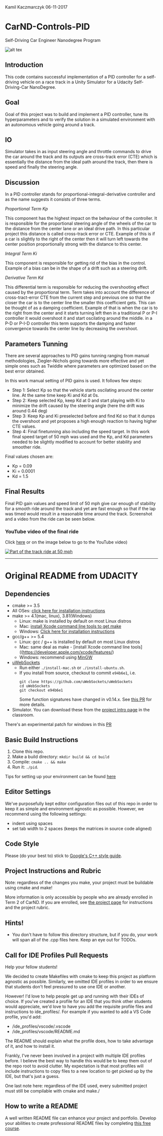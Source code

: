 Kamil Kaczmarczyk
06-11-2017

# CarND-Controls-PID
Self-Driving Car Engineer Nanodegree Program

![alt tex](https://github.com/Kamil-K/CarND-PID-Control-Project/blob/master/pics/run60mph.JPG "Successful Run")

## Introduction
This code contains successful implementation of a PID controller for a self-driving vehicle on a race track in a Unity Simulator for a Udacity Self-Driving-Car NanoDegree.

## Goal
Goal of this project was to build and implement a PID controller, tune its hyperparameters and to verify the solution in a simulated environment with an autonomous vehicle going around a track.

## IO

Simulator takes in as input steering angle and throttle commands to drive the car around the track and its outputs are cross-track error (CTE) which is essentially the distance from the ideal path around the track, then there is speed and finally the steering angle.

## Discussion

In a PID controller stands for proportional-integral-derivative controller and as the name suggests it consists of three terms. 

<i>Proportional Term Kp</i><p>
This component has the highest impact on the behaviour of the controller. It is responsible for the proportional steering angle of the wheels of the car to the distance from the center lane or an ideal drive path. In this particular project this distance is called cross-track error or CTE. Example of this is if a car is slightly to the right of the center then it will turn left towards the center position proportionally strong with the distance to this center.

<i>Integral Term Ki</i><p>
This component is responsible for getting rid of the bias in the control. Example of a bias can be in the shape of a drift such as a steering drift.

<i>Derivative Term Kd</i><p>
This differential term is responsible for reducing the overshooting effect caused by the proportional term. Term takes into account the difference of cross-tract-error CTE from the current step and previous one so that the closer the car is to the center line the smaller this coefficient gets. This can be thought of as a damping coefficient. Example of that is when the car is to the right from the center and it starts turning left then in a traditional P or P-I controller it would overshoot it and start oscilating around the middle. in a P-D or P-I-D controller this term supports the damping and faster convergence towards the center line by decreasing the overshoot.

## Parameters Tunning

There are several approaches to PID gains tunning ranging from manual methodologies, Ziegler–Nichols going towards more effective and yet simple ones such as Twiddle where parameters are optimized based on the best error obtained.

In this work manual setting of PID gains is used. It follows few steps:

- Step 1: Select Kp so that the vehicle starts oscilating around the center line. At the same time keep Ki and Kd at 0s.
- Step 2: Keep selected Kp, keep Kd at 0 and start playing with Ki to minimize the drift caused by the steering angle (here the drift was around 0.44 deg)
- Step 3: Keep Kp and Ki preselected before and find Kd so that it dumps the overshoot and yet proposes a high enough reaction to having higher CTE values.
- Step 4: Final finetunning also including the speed target. In this work final speed target of 50 mph was used and the Kp, and Kd parameters needed to be slightly modified to account for better stability and smoother ride.

Final values chosen are:
- Kp = 0.09
- Ki = 0.0001
- Kd = 1.5

## Final Results

Final PID gain values and speed limit of 50 mph give car enough of stability for a smooth ride around the track and yet are fast enough so that if the lap was timed would result in a reasonable time around the track. Screenshot and a video from the ride can be seen below.

### YouTube video of the final ride
Click [here](https://www.youtube.com/watch?v=b4SwUM74Jz8) or on the image below to go to the YouTube video)<p>
[![Part of the track ride at 50 mph](https://img.youtube.com/vi/b4SwUM74Jz8/0.jpg)](https://www.youtube.com/watch?v=b4SwUM74Jz8)

---

# Original README from UDACITY

## Dependencies

* cmake >= 3.5
 * All OSes: [click here for installation instructions](https://cmake.org/install/)
* make >= 4.1(mac, linux), 3.81(Windows)
  * Linux: make is installed by default on most Linux distros
  * Mac: [install Xcode command line tools to get make](https://developer.apple.com/xcode/features/)
  * Windows: [Click here for installation instructions](http://gnuwin32.sourceforge.net/packages/make.htm)
* gcc/g++ >= 5.4
  * Linux: gcc / g++ is installed by default on most Linux distros
  * Mac: same deal as make - [install Xcode command line tools]((https://developer.apple.com/xcode/features/)
  * Windows: recommend using [MinGW](http://www.mingw.org/)
* [uWebSockets](https://github.com/uWebSockets/uWebSockets)
  * Run either `./install-mac.sh` or `./install-ubuntu.sh`.
  * If you install from source, checkout to commit `e94b6e1`, i.e.
    ```
    git clone https://github.com/uWebSockets/uWebSockets 
    cd uWebSockets
    git checkout e94b6e1
    ```
    Some function signatures have changed in v0.14.x. See [this PR](https://github.com/udacity/CarND-MPC-Project/pull/3) for more details.
* Simulator. You can download these from the [project intro page](https://github.com/udacity/self-driving-car-sim/releases) in the classroom.

There's an experimental patch for windows in this [PR](https://github.com/udacity/CarND-PID-Control-Project/pull/3)

## Basic Build Instructions

1. Clone this repo.
2. Make a build directory: `mkdir build && cd build`
3. Compile: `cmake .. && make`
4. Run it: `./pid`. 

Tips for setting up your environment can be found [here](https://classroom.udacity.com/nanodegrees/nd013/parts/40f38239-66b6-46ec-ae68-03afd8a601c8/modules/0949fca6-b379-42af-a919-ee50aa304e6a/lessons/f758c44c-5e40-4e01-93b5-1a82aa4e044f/concepts/23d376c7-0195-4276-bdf0-e02f1f3c665d)

## Editor Settings

We've purposefully kept editor configuration files out of this repo in order to
keep it as simple and environment agnostic as possible. However, we recommend
using the following settings:

* indent using spaces
* set tab width to 2 spaces (keeps the matrices in source code aligned)

## Code Style

Please (do your best to) stick to [Google's C++ style guide](https://google.github.io/styleguide/cppguide.html).

## Project Instructions and Rubric

Note: regardless of the changes you make, your project must be buildable using
cmake and make!

More information is only accessible by people who are already enrolled in Term 2
of CarND. If you are enrolled, see [the project page](https://classroom.udacity.com/nanodegrees/nd013/parts/40f38239-66b6-46ec-ae68-03afd8a601c8/modules/f1820894-8322-4bb3-81aa-b26b3c6dcbaf/lessons/e8235395-22dd-4b87-88e0-d108c5e5bbf4/concepts/6a4d8d42-6a04-4aa6-b284-1697c0fd6562)
for instructions and the project rubric.

## Hints!

* You don't have to follow this directory structure, but if you do, your work
  will span all of the .cpp files here. Keep an eye out for TODOs.

## Call for IDE Profiles Pull Requests

Help your fellow students!

We decided to create Makefiles with cmake to keep this project as platform
agnostic as possible. Similarly, we omitted IDE profiles in order to we ensure
that students don't feel pressured to use one IDE or another.

However! I'd love to help people get up and running with their IDEs of choice.
If you've created a profile for an IDE that you think other students would
appreciate, we'd love to have you add the requisite profile files and
instructions to ide_profiles/. For example if you wanted to add a VS Code
profile, you'd add:

* /ide_profiles/vscode/.vscode
* /ide_profiles/vscode/README.md

The README should explain what the profile does, how to take advantage of it,
and how to install it.

Frankly, I've never been involved in a project with multiple IDE profiles
before. I believe the best way to handle this would be to keep them out of the
repo root to avoid clutter. My expectation is that most profiles will include
instructions to copy files to a new location to get picked up by the IDE, but
that's just a guess.

One last note here: regardless of the IDE used, every submitted project must
still be compilable with cmake and make./

## How to write a README
A well written README file can enhance your project and portfolio.  Develop your abilities to create professional README files by completing [this free course](https://www.udacity.com/course/writing-readmes--ud777).

